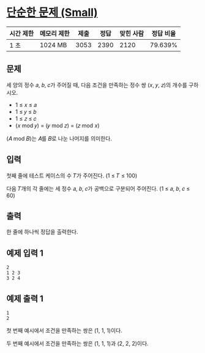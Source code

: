 # [단순한 문제 (Small)](https://www.acmicpc.net/problem/25494)

| 시간 제한 | 메모리 제한 | 제출 | 정답 | 맞힌 사람 | 정답 비율 |
| --- | --- | --- | --- | --- | --- |
| 1 초 | 1024 MB | 3053 | 2390 | 2120 | 79.639% |

## 문제

세 양의 정수 𝑎, 𝑏, 𝑐가 주어질 때, 다음 조건을 만족하는 정수 쌍 (𝑥, 𝑦, 𝑧)의 개수를 구하시오.

- 1 ≤ 𝑥 ≤ 𝑎
- 1 ≤ 𝑦 ≤ 𝑏
- 1 ≤ 𝑧 ≤ 𝑐
- (𝑥 mod 𝑦) = (𝑦 mod 𝑧) = (𝑧 mod 𝑥)

(𝐴 mod 𝐵)는 𝐴를 𝐵로 나눈 나머지를 의미한다.

## 입력

첫째 줄에 테스트 케이스의 수 𝑇가 주어진다. (1 ≤ 𝑇 ≤ 100)

다음 𝑇개의 각 줄에는 세 정수 𝑎, 𝑏, 𝑐가 공백으로 구분되어 주어진다. (1 ≤ 𝑎, 𝑏, 𝑐 ≤ 60)

## 출력

한 줄에 하나씩 정답을 출력한다.

## 예제 입력 1

```
2
1 2 3
3 2 4

```

## 예제 출력 1

```
1
2

```

첫 번째 예시에서 조건을 만족하는 쌍은 (1, 1, 1)이다.

두 번째 예시에서 조건을 만족하는 쌍은 (1, 1, 1)과 (2, 2, 2)이다.

